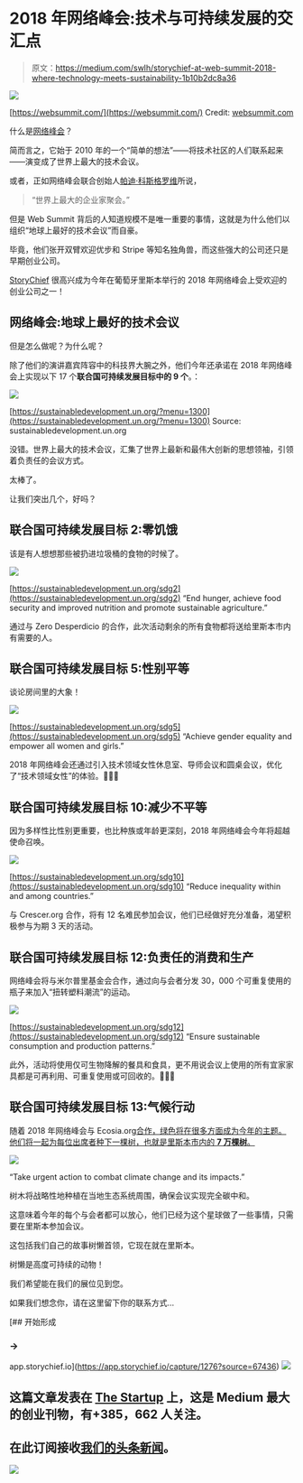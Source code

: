 # 2018 年网络峰会:技术与可持续发展的交汇点

> 原文：<https://medium.com/swlh/storychief-at-web-summit-2018-where-technology-meets-sustainability-1b10b2dc8a36>

![](img/7c1c1bce97feca2619324010545146fb.png)

[https://websummit.com/](https://websummit.com/)
Credit: [websummit.com](https://websummit.com/)

什么是[网络峰会](https://websummit.com/)？

简而言之，它始于 2010 年的一个“简单的想法”——将技术社区的人们联系起来——演变成了世界上最大的技术会议。

或者，正如网络峰会联合创始人[帕迪·科斯格罗维](https://twitter.com/paddycosgrave)所说，

> “世界上最大的企业家聚会。”

但是 Web Summit 背后的人知道规模不是唯一重要的事情，这就是为什么他们以组织“地球上最好的技术会议”而自豪。

毕竟，他们张开双臂欢迎优步和 Stripe 等知名独角兽，而这些强大的公司还只是早期创业公司。

[StoryChief](https://storychief.io/) 很高兴成为今年在葡萄牙里斯本举行的 2018 年网络峰会上受欢迎的创业公司之一！

## 网络峰会:地球上最好的技术会议

但是怎么做呢？为什么呢？

除了他们的演讲嘉宾阵容中的科技界大腕之外，他们今年还承诺在 2018 年网络峰会上实现以下 17 个**联合国可持续发展目标中的 9 个**。：

![](img/a86376094934d7eef0c2b920e0f8c918.png)

[https://sustainabledevelopment.un.org/?menu=1300](https://sustainabledevelopment.un.org/?menu=1300)
Source: sustainabledevelopment.un.org

没错。世界上最大的技术会议，汇集了世界上最新和最伟大创新的思想领袖，引领着负责任的会议方式。

太棒了。

让我们突出几个，好吗？

## **联合国可持续发展目标 2:零饥饿**

该是有人想想那些被扔进垃圾桶的食物的时候了。

![](img/155b2f2672fa8426502a9010f268ac39.png)

[https://sustainabledevelopment.un.org/sdg2](https://sustainabledevelopment.un.org/sdg2)
“End hunger, achieve food security and improved nutrition and promote sustainable agriculture.”

通过与 Zero Desperdicio 的合作，此次活动剩余的所有食物都将送给里斯本市内有需要的人。

## **联合国可持续发展目标 5:性别平等**

谈论房间里的大象！

![](img/8997a3a2133d2b1b6c762769df0deea3.png)

[https://sustainabledevelopment.un.org/sdg5](https://sustainabledevelopment.un.org/sdg5)
“Achieve gender equality and empower all women and girls.”

2018 年网络峰会还通过引入技术领域女性休息室、导师会议和圆桌会议，优化了“技术领域女性”的体验。👩🏻‍💻

## **联合国可持续发展目标 10:减少不平等**

因为多样性比性别更重要，也比种族或年龄更深刻，2018 年网络峰会今年将超越使命召唤。

![](img/e4793ff354fc35391ccd28a17033c3b2.png)

[https://sustainabledevelopment.un.org/sdg10](https://sustainabledevelopment.un.org/sdg10)
“Reduce inequality within and among countries.”

与 Crescer.org 合作，将有 12 名难民参加会议，他们已经做好充分准备，渴望积极参与为期 3 天的活动。

## **联合国可持续发展目标 12:负责任的消费和生产**

网络峰会将与米尔普里基金会合作，通过向与会者分发 30，000 个可重复使用的瓶子来加入“扭转塑料潮流”的运动。

![](img/4dda9992e3ff853e953a7d6f4f6ef6f6.png)

[https://sustainabledevelopment.un.org/sdg12](https://sustainabledevelopment.un.org/sdg12)
“Ensure sustainable consumption and production patterns.”

此外，活动将使用仅可生物降解的餐具和食具，更不用说会议上使用的所有宜家家具都是可再利用、可重复使用或可回收的。👏👏👏

## **联合国可持续发展目标 13:气候行动**

随着 2018 年网络峰会与 Ecosia.org[合作，绿色将在很多方面成为今年的主题。他们将一起为每位出席者种下一棵树，也就是里斯本市内的 **7 万棵树**。](https://ecosia.org/)

![](img/cb2f079d9d5d4e795f2bea77b03f3a6f.png)

“Take urgent action to combat climate change and its impacts.”

树木将战略性地种植在当地生态系统周围，确保会议实现完全碳中和。

这意味着今年的每个与会者都可以放心，他们已经为这个星球做了一些事情，只需要在里斯本参加会议。

这包括我们自己的故事树懒首领，它现在就在里斯本。

树懒是高度可持续的动物！

我们希望能在我们的展位见到您。

如果我们想念你，请在这里留下你的联系方式…

 [## 开始形成

### →

app.storychief.io](https://app.storychief.io/capture/1276?source=67436) [![](img/308a8d84fb9b2fab43d66c117fcc4bb4.png)](https://medium.com/swlh)

## 这篇文章发表在 [The Startup](https://medium.com/swlh) 上，这是 Medium 最大的创业刊物，有+385，662 人关注。

## 在此订阅接收[我们的头条新闻](http://growthsupply.com/the-startup-newsletter/)。

[![](img/b0164736ea17a63403e660de5dedf91a.png)](https://medium.com/swlh)